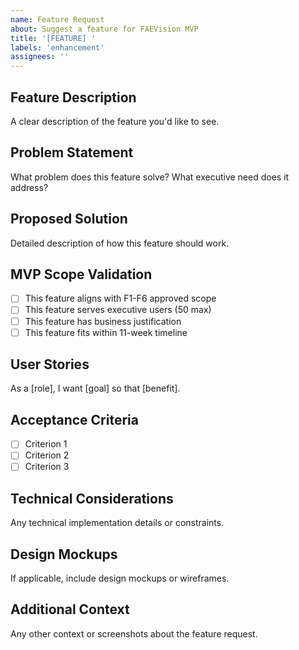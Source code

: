 ```yaml
---
name: Feature Request
about: Suggest a feature for FAEVision MVP
title: '[FEATURE] '
labels: 'enhancement'
assignees: ''
---
```


## Feature Description

A clear description of the feature you'd like to see.

## Problem Statement

What problem does this feature solve? What executive need does it address?

## Proposed Solution

Detailed description of how this feature should work.

## MVP Scope Validation

- [ ] This feature aligns with F1-F6 approved scope
- [ ] This feature serves executive users (50 max)
- [ ] This feature has business justification
- [ ] This feature fits within 11-week timeline

## User Stories

As a [role], I want [goal] so that [benefit].

## Acceptance Criteria

- [ ] Criterion 1
- [ ] Criterion 2
- [ ] Criterion 3

## Technical Considerations

Any technical implementation details or constraints.

## Design Mockups

If applicable, include design mockups or wireframes.

## Additional Context

Any other context or screenshots about the feature request.
